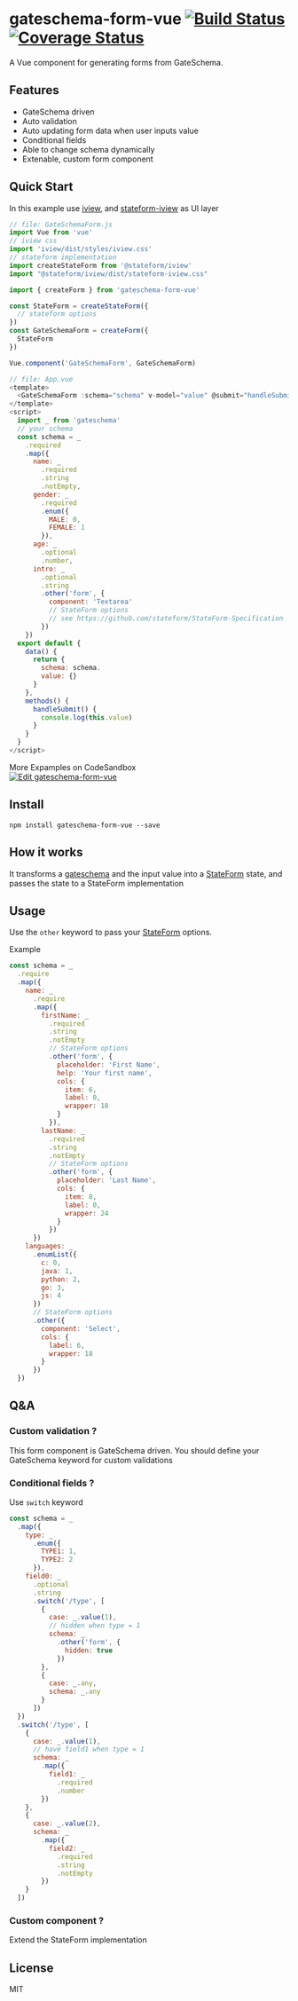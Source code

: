 # gateschema-form-vue  [![Build Status](https://travis-ci.org/GateSchema/gateschema-form-vue.svg?branch=master)](https://travis-ci.org/GateSchema/gateschema-form-vue)  [![Coverage Status](https://coveralls.io/repos/github/GateSchema/gateschema-form-vue/badge.svg)](https://coveralls.io/github/GateSchema/gateschema-form-vue)
A Vue component for generating forms from GateSchema.

## Features  
* GateSchema driven  
* Auto validation  
* Auto updating form data when user inputs value     
* Conditional fields  
* Able to change schema dynamically  
* Extenable, custom form component  


## Quick Start  
In this example use [iview](https://github.com/iview/iview), and [stateform-iview](https://github.com/stateform/stateform-iview) as UI layer
```js  
// file: GateSchemaForm.js
import Vue from 'vue'
// iview css
import 'iview/dist/styles/iview.css'
// stateform implementation
import createStateForm from '@stateform/iview'
import "@stateform/iview/dist/stateform-iview.css"

import { createForm } from 'gateschema-form-vue'

const StateForm = createStateForm({
  // stateform options
})
const GateSchemaForm = createForm({
  StateForm
})

Vue.component('GateSchemaForm', GateSchemaForm)
```

```js
// file: App.vue
<template>
  <GateSchemaForm :schema="schema" v-model="value" @submit="handleSubmit" />
</template>
<script>
  import _ from 'gateschema'
  // your schema
  const schema = _
    .required
    .map({
      name: _
        .required
        .string
        .notEmpty,
      gender: _
        .required
        .enum({
          MALE: 0,
          FEMALE: 1
        }),
      age: _
        .optional
        .number,
      intro: _
        .optional
        .string
        .other('form', {
          component: 'Textarea'
          // StateForm options
          // see https://github.com/stateform/StateForm-Specification
        })
    })
  export default {
    data() {
      return {
        schema: schema.
        value: {}
      }
    },
    methods() {
      handleSubmit() {
        console.log(this.value)
      }
    }
  }
</script>
```
More Expamples on CodeSandbox  
[![Edit gateschema-form-vue](https://codesandbox.io/static/img/play-codesandbox.svg)](https://codesandbox.io/s/0002mz7lrv?module=%2Fsrc%2FApp.vue)  

## Install  
```
npm install gateschema-form-vue --save  
```  

## How it works
It transforms a [gateschema](https://github.com/GateSchema/gateschema-js) and the input value into a [StateForm](https://github.com/stateform/StateForm-Specification) state, and passes the state to a StateForm implementation 

## Usage  

Use the `other` keyword to pass your [StateForm](https://github.com/stateform/StateForm-Specification) options.  

Example  
```js  
const schema = _
  .require
  .map({
    name: _
      .require
      .map({
        firstName: _
          .required
          .string
          .notEmpty
          // StateForm options
          .other('form', {
            placeholder: 'First Name',
            help: 'Your first name',
            cols: {
              item: 6,
              label: 0,
              wrapper: 18
            }
          }),
        lastName: _
          .required
          .string
          .notEmpty
          // StateForm options
          .other('form', {
            placeholder: 'Last Name',
            cols: {
              item: 8,
              label: 0,
              wrapper: 24
            }
          })
      })
    languages: _
      .enumList({
        c: 0,
        java: 1,
        python: 2,
        go: 3,
        js: 4
      })
      // StateForm options
      .other({
        component: 'Select', 
        cols: {
          label: 6,
          wrapper: 18
        }
      })
  })

```

## Q&A  
### Custom validation ?  
This form component is GateSchema driven. You should define your GateSchema keyword for custom validations  
### Conditional fields ?  
Use `switch` keyword  
```js  
const schema = _
  .map({
    type: _
      .enum({
        TYPE1: 1,
        TYPE2: 2
      }),
    field0: _
      .optional
      .string
      .switch('/type', [
        {
          case: _.value(1),
          // hidden when type = 1
          schema: _
            .other('form', {
              hidden: true
            })
        },
        {
          case: _.any,
          schema: _.any
        }
      ])
  })
  .switch('/type', [
    {
      case: _.value(1),
      // have field1 when type = 1
      schema: _
        .map({
          field1: _
            .required
            .number
        })
    },
    {
      case: _.value(2),
      schema: _
        .map({
          field2: _
            .required
            .string
            .notEmpty
        })
    }
  ])
```

### Custom component ?  
Extend the StateForm implementation  

## License  
MIT

